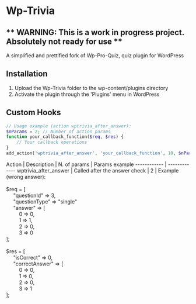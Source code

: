 # Wp-Trivia

## ** WARNING: This is a work in progress project. Absolutely not ready for use **

A simplified and prettified fork of Wp-Pro-Quiz, quiz plugin for WordPress

## Installation

1. Upload the Wp-Trivia folder to the wp-content/plugins directory
2. Activate the plugin through the 'Plugins' menu in WordPress

## Custom Hooks

```PHP
// Usage example (action wptrivia_after_answer):
$nParams = 2; // Number of action params
function your_callback_function($req, $res) {
    // Your callback operations
}
add_action('wptrivia_after_answer', 'your_callback_function', 10, $nParams);
```

Action | Description | N. of params | Params example
------------ | -------------
wptrivia_after_answer | Called after the answer check | 2 | Example (wrong answer): <br /> <br /> $req = [ <br /> &nbsp;&nbsp;&nbsp;&nbsp; "questionId" => 3, <br /> &nbsp;&nbsp;&nbsp;&nbsp; "questionType" => "single" <br /> &nbsp;&nbsp;&nbsp;&nbsp; "answer" => [ <br /> &nbsp;&nbsp;&nbsp;&nbsp;&nbsp;&nbsp;&nbsp;&nbsp; 0 => 0, <br /> &nbsp;&nbsp;&nbsp;&nbsp;&nbsp;&nbsp;&nbsp;&nbsp; 1 => 1, <br /> &nbsp;&nbsp;&nbsp;&nbsp;&nbsp;&nbsp;&nbsp;&nbsp; 2 => 0, <br /> &nbsp;&nbsp;&nbsp;&nbsp;&nbsp;&nbsp;&nbsp;&nbsp; 3 => 0 <br /> ]; <br /> <br /> $res = [ <br /> &nbsp;&nbsp;&nbsp;&nbsp; "isCorrect" => 0, <br /> &nbsp;&nbsp;&nbsp;&nbsp; "correctAnswer" => [ <br /> &nbsp;&nbsp;&nbsp;&nbsp;&nbsp;&nbsp;&nbsp;&nbsp; 0 => 0, <br /> &nbsp;&nbsp;&nbsp;&nbsp;&nbsp;&nbsp;&nbsp;&nbsp; 1 => 0, <br /> &nbsp;&nbsp;&nbsp;&nbsp;&nbsp;&nbsp;&nbsp;&nbsp; 2 => 0, <br /> &nbsp;&nbsp;&nbsp;&nbsp;&nbsp;&nbsp;&nbsp;&nbsp; 3 => 1 <br /> ];
